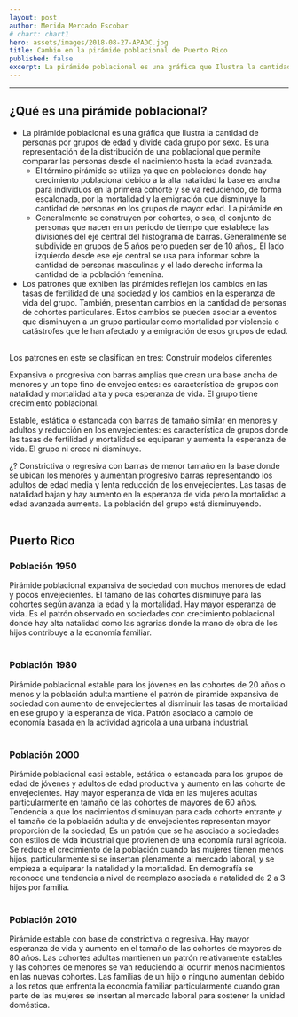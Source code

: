 ```yaml
---
layout: post
author: Merida Mercado Escobar
# chart: chart1
hero: assets/images/2018-08-27-APADC.jpg
title: Cambio en la pirámide poblacional de Puerto Rico
published: false
excerpt: La pirámide poblacional es una gráfica que Ilustra la cantidad de personas por grupos de edad y divide cada grupo por sexo. Es una representación de la distribución de una poblacional que permite comparar las personas desde el nacimiento hasta la edad avanzada.
---
```


<div id="chart1"></div>

<style>
  #population-number {
    text-align: center;
  }

  #play-controls {
    text-align: center;
    min-width: 310px;
    max-width: 800px;
    margin: 0 auto;
    padding: 5px 0 1em 0;
  }

  #play-controls * {
    display: inline-block;
    vertical-align: middle;
  }

  #play-pause-button {
    width: 30px;
    height: 30px;
    text-align: center;
    font-size: 15px;
    cursor: pointer;
    border: 1px solid silver;
    border-radius: 3px;
    background: bonewhite;
    content: "25B6";
  }

  #play-range {
    margin: 2.5%;
    width: 70%;
  }

  #play-output {
    font-family: Arial, Helvetica, sans-serif;
}
</style>

<hr class="border block my-5">

## ¿Qué es una pirámide poblacional?  

* La pirámide poblacional es una gráfica que Ilustra la cantidad de personas por grupos de edad y divide cada grupo por sexo. Es una representación de la distribución de una poblacional que permite comparar las personas desde el nacimiento hasta la edad avanzada.
  * El término pirámide se utiliza ya que en poblaciones donde hay crecimiento poblacional debido a la alta natalidad la base es ancha para individuos en la primera cohorte y se va reduciendo, de forma escalonada, por la mortalidad y la emigración que disminuye la cantidad de personas en los grupos de mayor edad. La pirámide en
  * Generalmente se construyen por cohortes, o sea, el conjunto de personas que nacen en un periodo de tiempo que establece las divisiones del eje central del histograma de barras. Generalmente se subdivide en grupos de 5 años pero pueden ser de 10 años,. El lado izquierdo desde ese eje central se usa para informar sobre la cantidad de personas masculinas y el lado derecho informa la cantidad de la población femenina.
* Los patrones que exhiben las pirámides reflejan los cambios en las tasas de fertilidad de una sociedad y los cambios en la esperanza de vida del grupo. También, presentan cambios en la cantidad de personas de cohortes particulares. Estos cambios se pueden asociar a eventos que disminuyen a un grupo particular como mortalidad por violencia o catástrofes que le han afectado y a emigración de esos grupos de edad.
<br/>
Los patrones en este se clasifican en tres: Construir modelos diferentes

Expansiva o progresiva con barras amplias que crean una base ancha de menores y un tope fino de envejecientes: es característica de grupos con natalidad y mortalidad alta y poca esperanza de vida. El grupo tiene crecimiento poblacional.

Estable, estática o estancada con barras de tamaño similar en menores y adultos y reducción en los envejecientes: es característica de grupos donde las tasas de fertilidad y mortalidad se equiparan y aumenta la esperanza de vida. El grupo ni crece ni disminuye.

¿? Constrictiva o regresiva con barras de menor tamaño en la base donde se ubican los menores y aumentan progresivo barras representando los adultos de edad media y lenta reducción de los envejecientes. Las tasas de natalidad bajan y hay aumento en la esperanza de vida pero la mortalidad a edad avanzada aumenta. La población del grupo está disminuyendo.  
<br/>

## Puerto Rico  

### Población 1950  

Pirámide poblacional expansiva de sociedad con muchos menores de edad y pocos envejecientes. El tamaño de las cohortes disminuye para las cohortes según avanza la edad y la mortalidad. Hay mayor esperanza de vida. Es el patrón observado en sociedades con crecimiento poblacional donde hay alta natalidad como las agrarias donde la mano de obra de los hijos contribuye a la economía familiar.  
<br/>

### Población 1980  

Pirámide poblacional estable para los jóvenes en las cohortes de 20 años o menos y la población adulta mantiene el patrón de pirámide expansiva de sociedad con aumento de envejecientes al disminuir las tasas de mortalidad en ese grupo y la esperanza de vida. Patrón asociado a cambio de economía basada en la actividad agrícola a una urbana industrial.  
<br/>

### Población 2000  

Pirámide poblacional casi estable, estática o estancada para los grupos de edad de jóvenes y adultos de edad productiva y aumento en las cohorte de envejecientes. Hay mayor esperanza de vida en las mujeres adultas particularmente en tamaño de las cohortes de mayores de 60 años. Tendencia a que los nacimientos disminuyan para cada cohorte entrante y el tamaño de la población adulta y de envejecientes representan mayor proporción de la sociedad, Es un patrón que se ha asociado a sociedades con estilos de vida industrial que provienen de una economía rural agrícola. Se reduce el crecimiento de la población cuando las mujeres tienen menos hijos, particularmente si se insertan plenamente al mercado laboral, y se empieza a equiparar la natalidad y la mortalidad. En demografía se reconoce una tendencia a nivel de reemplazo asociada a natalidad de 2 a 3 hijos por familia.  
<br/>

### Población 2010  

Pirámide estable con base de constrictiva o regresiva. Hay mayor esperanza de vida y aumento en el tamaño de las cohortes de mayores de 80 años. Las cohortes adultas mantienen un patrón relativamente estables y las cohortes de menores se van reduciendo al ocurrir menos nacimientos en las nuevas cohortes. Las familias de un hijo o ninguno aumentan debido a los retos que enfrenta la economía familiar particularmente cuando gran parte de las mujeres se insertan al mercado laboral para sostener la unidad doméstica.  

<script>
  let playing = false;
  let play = `<svg xmlns="http://www.w3.org/2000/svg" viewBox="0 0 20 20"><path d="M4 4l12 6-12 6z"/></svg>`;
  let pause = `<svg xmlns="http://www.w3.org/2000/svg" viewBox="0 0 20 20"><path d="M5 4h3v12H5V4zm7 0h3v12h-3V4z"/></svg>`;
  setTimeout(() => {
    $('#play-pause-button').html(play);
    document.getElementById('play-pause-button').addEventListener('click', function() {
      if (!playing) {
        playing = true;
        $('#play-pause-button').html(pause)
      } else {
        playing = false;
        $('#play-pause-button').html(play);
      }
    });
  }, 250);
</script>